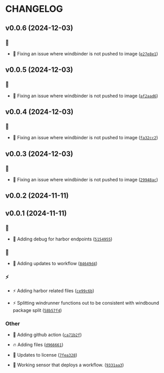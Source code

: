 # CHANGELOG

## v0.0.6 (2024-12-03)

### :bug:

* :bug: Fixing an issue where windbinder is not pushed to image ([`e27e8e1`](https://github.com/Westfall-io/windrunner/commit/e27e8e19094e3bbedcc429e76059a640bcb7ccd0))

## v0.0.5 (2024-12-03)

### :bug:

* :bug: Fixing an issue where windbinder is not pushed to image ([`af2aad6`](https://github.com/Westfall-io/windrunner/commit/af2aad6f1db96f49cc30c498ecf711fb3e20bb17))

## v0.0.4 (2024-12-03)

### :bug:

* :bug: Fixing an issue where windbinder is not pushed to image ([`fa32cc2`](https://github.com/Westfall-io/windrunner/commit/fa32cc2cc5d2be69c8559d4f9bb7a6e1a8819408))

## v0.0.3 (2024-12-03)

### :bug:

* :bug: Fixing an issue where windbinder is not pushed to image ([`29948ac`](https://github.com/Westfall-io/windrunner/commit/29948ace87e7f4df1d3677ba63dd9a46b32cc46e))

## v0.0.2 (2024-11-11)

## v0.0.1 (2024-11-11)

### :bug:

* :bug: Adding debug for harbor endpoints ([`5154955`](https://github.com/Westfall-io/windrunner/commit/51549556ab8d42ac90f02d76d9d3f45570b92dd1))

### :memo:

* :memo: Adding updates to workflow ([`84649d4`](https://github.com/Westfall-io/windrunner/commit/84649d41c2bdd956e6f7383ab6f65ee264a29882))

### :zap:

* :zap: Adding harbor related files ([`ce99c6b`](https://github.com/Westfall-io/windrunner/commit/ce99c6b0db3d02ce79f07b87515b4ffc17d1cac0))

* :zap: Splitting windrunner functions out to be consistent with windbound package split ([`58b57f4`](https://github.com/Westfall-io/windrunner/commit/58b57f42f56607b62fc5b9aa88f75fe164d5ab8e))

### Other

* :construction_worker: Adding github action ([`ca71b2f`](https://github.com/Westfall-io/windrunner/commit/ca71b2fe13778971a9b6928cbd20e78347c594d8))

* :fire: Adding files ([`d966661`](https://github.com/Westfall-io/windrunner/commit/d96666100321f1c7106dc02252cbf77596f1bbff))

* :page_facing_up: Updates to license ([`7fea328`](https://github.com/Westfall-io/windrunner/commit/7fea3283bb7883d8fbbb43c7a138108a3b86de69))

* :tada: Working sensor that deploys a workflow. ([`9331aa3`](https://github.com/Westfall-io/windrunner/commit/9331aa36e95aea38495b7f48a8e5f92e80477eec))
